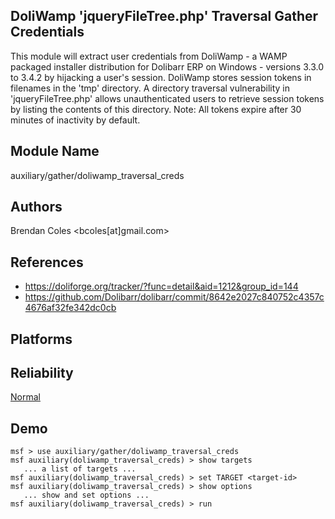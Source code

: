 ## DoliWamp 'jqueryFileTree.php' Traversal Gather Credentials

This module will extract user credentials from DoliWamp - a 
WAMP packaged installer distribution for Dolibarr ERP on 
Windows - versions 3.3.0 to 3.4.2 by hijacking a user's 
session. DoliWamp stores session tokens in filenames in the 
'tmp' directory. A directory traversal vulnerability in 
'jqueryFileTree.php' allows unauthenticated users to 
retrieve session tokens by listing the contents of this 
directory. Note: All tokens expire after 30 minutes of 
inactivity by default.


## Module Name
auxiliary/gather/doliwamp_traversal_creds

## Authors
Brendan Coles <bcoles[at]gmail.com>


## References
* https://doliforge.org/tracker/?func=detail&aid=1212&group_id=144
* https://github.com/Dolibarr/dolibarr/commit/8642e2027c840752c4357c4676af32fe342dc0cb




## Platforms


## Reliability
[Normal](https://github.com/rapid7/metasploit-framework/wiki/Exploit-Ranking)

## Demo

```
msf > use auxiliary/gather/doliwamp_traversal_creds
msf auxiliary(doliwamp_traversal_creds) > show targets
   ... a list of targets ...
msf auxiliary(doliwamp_traversal_creds) > set TARGET <target-id>
msf auxiliary(doliwamp_traversal_creds) > show options
   ... show and set options ...
msf auxiliary(doliwamp_traversal_creds) > run
```
    
    
